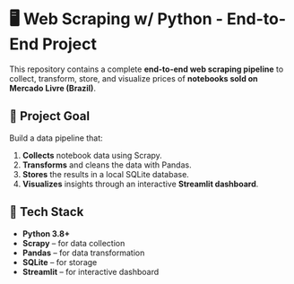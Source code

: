 # 🖥️ Web Scraping w/ Python - End-to-End Project

This repository contains a complete **end-to-end web scraping pipeline** to collect, transform, store, and visualize prices of **notebooks sold on Mercado Livre (Brazil)**.


## 🎯 Project Goal

Build a data pipeline that:

1. **Collects** notebook data using Scrapy.
2. **Transforms** and cleans the data with Pandas.
3. **Stores** the results in a local SQLite database.
4. **Visualizes** insights through an interactive **Streamlit dashboard**.


## 🔧 Tech Stack

- **Python 3.8+**
- **Scrapy** – for data collection
- **Pandas** – for data transformation
- **SQLite** – for storage
- **Streamlit** – for interactive dashboard

